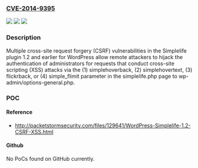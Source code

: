 ### [CVE-2014-9395](https://cve.mitre.org/cgi-bin/cvename.cgi?name=CVE-2014-9395)
![](https://img.shields.io/static/v1?label=Product&message=n%2Fa&color=blue)
![](https://img.shields.io/static/v1?label=Version&message=n%2Fa&color=blue)
![](https://img.shields.io/static/v1?label=Vulnerability&message=n%2Fa&color=brighgreen)

### Description

Multiple cross-site request forgery (CSRF) vulnerabilities in the Simplelife plugin 1.2 and earlier for WordPress allow remote attackers to hijack the authentication of administrators for requests that conduct cross-site scripting (XSS) attacks via the (1) simplehoverback, (2) simplehovertext, (3) flickrback, or (4) simple_flimit parameter in the simplelife.php page to wp-admin/options-general.php.

### POC

#### Reference
- http://packetstormsecurity.com/files/129641/WordPress-Simplelife-1.2-CSRF-XSS.html

#### Github
No PoCs found on GitHub currently.

